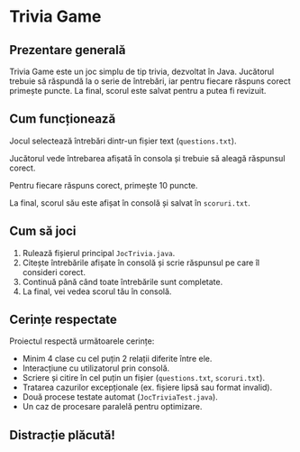 # Trivia Game

## Prezentare generală

Trivia Game este un joc simplu de tip trivia, dezvoltat în Java. Jucătorul trebuie să răspundă la o serie de întrebări, iar pentru fiecare răspuns corect primește puncte. La final, scorul este salvat pentru a putea fi revizuit.

## Cum funcționează

Jocul selectează întrebări dintr-un fișier text (`questions.txt`).

Jucătorul vede întrebarea afișată în consola și trebuie să aleagă răspunsul corect.

Pentru fiecare răspuns corect, primește 10 puncte.

La final, scorul său este afișat în consolă și salvat în `scoruri.txt`.

## Cum să joci

1. Rulează fișierul principal `JocTrivia.java`.
2. Citește întrebările afișate în consolă și scrie răspunsul pe care îl consideri corect.
3. Continuă până când toate întrebările sunt completate.
4. La final, vei vedea scorul tău în consolă.

## Cerințe respectate

Proiectul respectă următoarele cerințe:
- Minim 4 clase cu cel puțin 2 relații diferite între ele.
- Interacțiune cu utilizatorul prin consolă.
- Scriere și citire în cel puțin un fișier (`questions.txt`, `scoruri.txt`).
- Tratarea cazurilor excepționale (ex. fișiere lipsă sau format invalid).
- Două procese testate automat (`JocTriviaTest.java`).
- Un caz de procesare paralelă pentru optimizare.

## Distracție plăcută!
